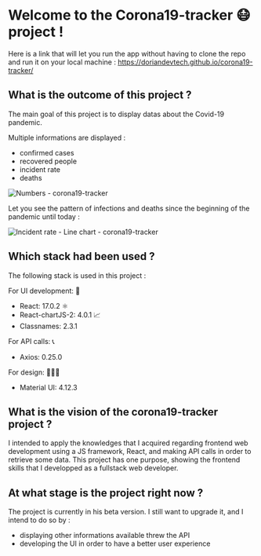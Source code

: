 # Welcome to the Corona19-tracker 😷 project !

Here is a link that will let you run the app without having to clone the repo and run it on your local machine : https://doriandevtech.github.io/corona19-tracker/


## What is the outcome of this project ?

The main goal of this project is to display datas about the Covid-19 pandemic.

Multiple informations are displayed :
- confirmed cases
- recovered people
- incident rate
- deaths

![Numbers - corona19-tracker](https://user-images.githubusercontent.com/61510923/153920041-6ff5a041-d806-4413-87a2-b025b2afb941.png)

Let you see the pattern of infections and deaths since the beginning of the pandemic until today :

![Incident rate - Line chart - corona19-tracker](https://user-images.githubusercontent.com/61510923/154365282-8121951d-735a-444c-8029-0584f28ae00c.png)

## Which stack had been used ?

The following stack is used in this project :

For UI development: 🔨
- React: 17.0.2 ⚛️
- React-chartJS-2: 4.0.1 📈
- Classnames: 2.3.1

For API calls: 📞
- Axios: 0.25.0

For design: 👨🏻‍🎨
- Material UI: 4.12.3

## What is the vision of the corona19-tracker project ?

I intended to apply the knowledges that I acquired regarding frontend web development using a JS framework, React, and making API calls in order to retrieve some data.
This project has one purpose, showing the frontend skills that I developped as a fullstack web developer.

## At what stage is the project right now ?

The project is currently in his beta version. I still want to upgrade it, and I intend to do so by :
- displaying other informations available threw the API
- developing the UI in order to have a better user experience
